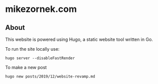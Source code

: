 # mikezornek.com

## About

This website is powered using Hugo, a static website tool written in Go.

To run the site locally use:

    hugo server --disableFastRender

To make a new post

    hugo new posts/2019/12/website-revamp.md